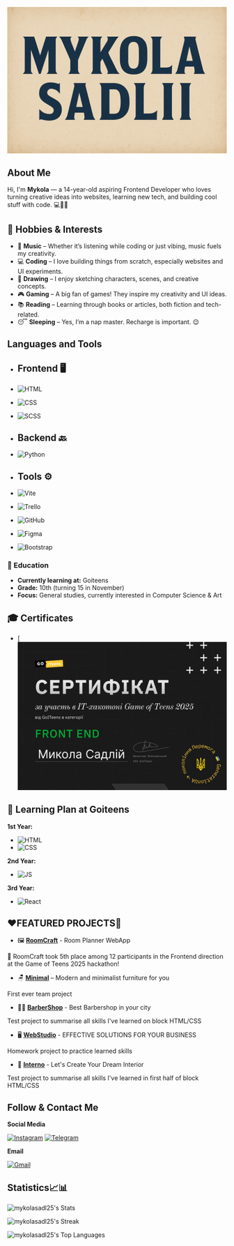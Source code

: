 [![Header](https://github.com/MykolaSadl25/mykolasadl25/blob/main/assets/header.png)](https://github.com/MykolaSadl25)

## About Me
Hi, I'm **Mykola** — a 14-year-old aspiring Frontend Developer who loves turning creative ideas into websites, learning new tech, and building cool stuff with code. 💻🎨🚀

## 🎯 Hobbies & Interests

- 🎵 **Music** – Whether it’s listening while coding or just vibing, music fuels my creativity.  
- 💻 **Coding** – I love building things from scratch, especially websites and UI experiments.  
- 🎨 **Drawing** – I enjoy sketching characters, scenes, and creative concepts.  
- 🎮 **Gaming** – A big fan of games! They inspire my creativity and UI ideas.  
- 📚 **Reading** – Learning through books or articles, both fiction and tech-related.  
- 😴 **Sleeping** – Yes, I’m a nap master. Recharge is important. 😌


## Languages and Tools

- ## Frontend 🖥️
- ![HTML](https://img.shields.io/badge/HTML-lightgrey?style=flat-square&logo=html5&logoColor=white&logoSize=amd&labelColor=%23E34F26&color=%23E34F26)
- ![CSS](https://img.shields.io/badge/CSS-lightgrey?style=flat-square&logo=css3&logoColor=white&logoSize=amd&labelColor=%231572B6&color=%231572B6)
- ![SCSS](https://img.shields.io/badge/sass-lightgrey?style=flat-square&logo=sass&logoColor=white&logoSize=amd&labelColor=%23CC6699&color=%23CC6699)



- ## Backend 🔙
- ![Python](https://img.shields.io/badge/Python-white?style=flat-square&logo=python&logoColor=white&logoSize=amd&labelColor=%233776AB&color=%233776AB)

- ## Tools ⚙️
- ![Vite](https://img.shields.io/badge/VITE-white?style=flat-square&logo=vite&logoColor=white&logoSize=auto&labelColor=%23646CFF&color=%23646CFF
)

- ![Trello](https://img.shields.io/badge/TRELLO-white?style=flat-square&logo=trello&logoColor=white&logoSize=auto&labelColor=%230052CC&color=%230052CC
)

- ![GitHub](https://img.shields.io/badge/GITHUB-white?style=flat-square&logo=github&logoColor=%23181717&logoSize=auto&labelColor=%23FFF&color=%23FFF
)

- ![Figma](https://img.shields.io/badge/-Figma-F24E1E?style=flat-square&logo=figma&logoColor=white)

- ![Bootstrap](https://img.shields.io/badge/-Bootstrap-7952B3?style=flat-square&logo=bootstrap&logoColor=white)

### 🏫 Education
- **Currently learning at:** Goiteens
- **Grade:** 10th (turning 15 in November)
- **Focus:** General studies, currently interested in Computer Science & Art

## 🎓 Certificates

- [![Game of Teens 2025 Certificate](https://github.com/MykolaSadl25/mykolasadl25/blob/main/assets/certificate-hackathon.jpg)

## 🏫 Learning Plan at Goiteens

 **1st Year:** 
- ![HTML](https://img.shields.io/badge/HTML-lightgrey?style=flat-square&logo=html5&logoColor=white&logoSize=amd&labelColor=%23E34F26&color=%23E34F26)
- ![CSS](https://img.shields.io/badge/CSS-lightgrey?style=flat-square&logo=css3&logoColor=white&logoSize=amd&labelColor=%231572B6&color=%231572B6)

 **2nd Year:** 
- ![JS](https://img.shields.io/badge/JavaScript-lightgrey?style=flat-square&logo=javascript&logoColor=white&logoSize=amd&labelColor=%23F7DF1E&color=%23F7DF1E)

 **3rd Year:**
- ![React](https://img.shields.io/badge/REACT-white?style=flat-square&logo=react&logoColor=white&logoSize=amd&labelColor=%2361DAFB&color=%2361DAFB)

## ❤️FEATURED PROJECTS📌

- 🖼️ [**RoomCraft**](https://github.com/MykolaSadl25/Game-of-teens_RoomCraft) - Room Planner WebApp 

🎉 RoomCraft took 5th place among 12 participants in the Frontend direction at the Game of Teens 2025 hackathon!

- 🪑 [**Minimal**](https://github.com/MykolaSadl25/minimal) – Modern and minimalist furniture for you

First ever team project 

- 💇‍♂️ [**BarberShop**](https://github.com/MykolaSadl25/BarberShop) - Best Barbershop in your city

Test project to summarise all skills I've learned on block HTML/CSS

- 🖥️ [**WebStudio**](https://github.com/MykolaSadl25/WebStudio-SCSS) - EFFECTIVE SOLUTIONS FOR YOUR BUSINESS

Homework project to practice learned skills

- 🏡 [**Interno**](https://github.com/MykolaSadl25/Interno) - Let's Create Your Dream Interior

Test project to summarise all skills I've learned in first half of block HTML/CSS

## Follow & Contact Me

**Social Media**

[![Instagram](https://img.shields.io/badge/Instagram-white?style=flat-square&logo=instagram&logoColor=white&logoSize=amd&labelColor=%23FF0069&color=%23FF0069
)](https://www.instagram.com/mykolasadlii/)
[![Telegram](https://img.shields.io/badge/Telegram-white?style=flat-square&logo=telegram&logoColor=white&logoSize=amd&labelColor=%2326A5E4&color=%2326A5E4
)](https://t.me/MykolaS_2511)

**Email**

[![Gmail](https://img.shields.io/badge/Email-white?style=flat-square&logo=gmail&logoColor=white&logoSize=amd&labelColor=%23EA4335&color=%23EA4335
)](mailto:mykolac08@gmail.com)

## Statistics📈📊
![mykolasadl25's Stats](https://github-readme-stats.vercel.app/api?username=mykolasadl25&theme=merkok&show_icons=true&hide_border=true&count_private=true)

![mykolasadl25's Streak](https://github-readme-streak-stats.herokuapp.com/?user=mykolasadl25&theme=merkok&hide_border=true)

![mykolasadl25's Top Languages](https://github-readme-stats.vercel.app/api/top-langs/?username=mykolasadl25&theme=merkok&show_icons=true&hide_border=true&layout=compact)